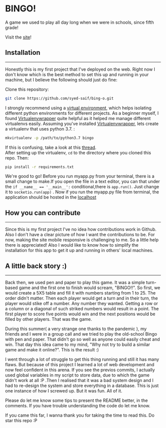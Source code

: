 # BINGO!

A game we used to play all day long when we were
in schools, since fifth grade!

Visit the [site]("https://bing-o.herokuapp.com/home")!

<!--images of the game-->


<!--history-->
## Installation
___
Honestly this is my first project that I've deployed on the web. Right now I don't know which is the best method to set this up and running in your machine, but I believe the following should just do fine:

Clone this repository:
```bash
git clone https://github.com/syed-saif/bing-o.git
```
I strongly recommend using a [virtual environment](https://pypi.org/project/virtualenv/ "Virtualenv"), which helps isolating different python environments for different projects. As a beginner myself, I found [Virtualenvwrapper](https://virtualenvwrapper.readthedocs.io/en/latest/ "Virtualenvwrapper") quite helpful as it helped me manage different virtualenvs easily.
Assuming you've installed [Virtualenvwrapper](https://virtualenvwrapper.readthedocs.io/en/latest/ "Virtualenvwrapper"), lets create a virtualenv that uses python 3.7. :
```bash
mkvirtualenv -p /path/to/python3.7 bingo
```
If this is confusing, take a look at this [thread](https://stackoverflow.com/questions/6401951/using-different-versions-of-python-with-virtualenvwrapper "Using different versions of python with virtualenvwrapper").  
 After setting up the virtualenv, `cd` to the directory where you cloned this repo. Then:
```bash
pip install -r requirements.txt
```
We're good to go! Before you run myapp.py
from your terminal, there is a small change to make.If you open the file in a text editor, you can that under the `if __name__ == '__main__':`  conditional,there is `app.run()`. Just change it to `socketio.run(app)` . Now if you run the myapp.py file from terminal, the application
should be hosted in the [localhost](http://localhost:5000)

## How you can contribute
___
Since this is my first project I've no idea how contributions work in Github. Also I don't have a clear picture of how I want the contributions to be. For now, making the site mobile responsive is challenging to me. So a little help there is appreciated! Also I would like to know how to simplify the installation for this app to get it up and running in others' local machines.

## A little back story :)
___
Back then, we used pen and paper to play this game. It was a simple turn-based game and the first one to finish would scream, "BINGO!!".
So first, we would create a 5X5 table and fill it with numbers starting from 1 to 25. The order didn't matter. Then each player would get a turn and in their turn, the player would stike off a number. Any number they wanted. Getting a row or a column or a diagonal of such striked numbers would result in a point. The first player to score five points would win and the next positions would be filled by other players. That was the game.

During this summer( a very strange one thanks to the pandemic ), my friends and I were in a group call and we tried to play the old-school Bingo with pen and paper. That didn't go so well as anyone could easily cheat and win. That day this idea came to my mind, "Why not try to build a similar game and make it online?". This is the result :)  

I went through a lot of struggle to get this thing running and still it has many flaws. But because of this project I learned a lot of web development
and now feel confident in this arena. If you see the previos commits, I actually used global variables in my script to store data, due to which the game didn't work at all :P .Then I realised that it was a bad system design and I had to re-design the system and store everything in a database. This is just one instance of how I screwed up. But it was fun. All of it.

Please do let me know some tips to present the README better, in the comments. If you have trouble understanding the code do let me know.

If you came this far, I wanna thank you for taking the time to read this. Do star this repo :P
